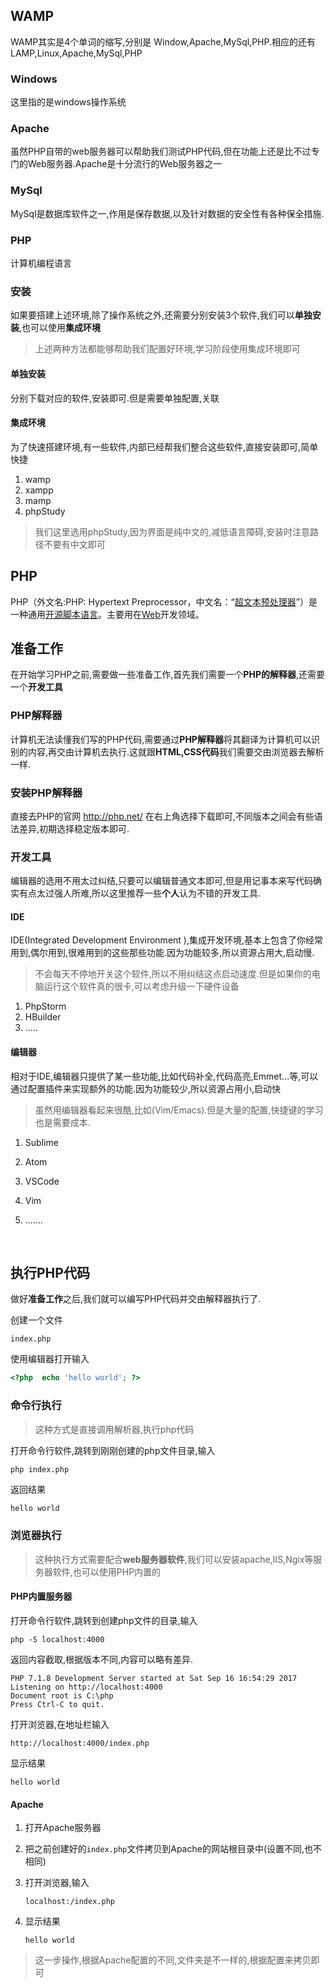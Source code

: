 

## WAMP 

WAMP其实是4个单词的缩写,分别是 Window,Apache,MySql,PHP.相应的还有LAMP,Linux,Apache,MySql,PHP



### Windows

这里指的是windows操作系统



### Apache

虽然PHP自带的web服务器可以帮助我们测试PHP代码,但在功能上还是比不过专门的Web服务器.Apache是十分流行的Web服务器之一



### MySql

MySql是数据库软件之一,作用是保存数据,以及针对数据的安全性有各种保全措施.



### PHP

计算机编程语言



### 安装

如果要搭建上述环境,除了操作系统之外,还需要分别安装3个软件,我们可以**单独安装**,也可以使用**集成环境**

> 上述两种方法都能够帮助我们配置好环境,学习阶段使用集成环境即可



#### 单独安装

分别下载对应的软件,安装即可.但是需要单独配置,关联

#### 集成环境

为了快速搭建环境,有一些软件,内部已经帮我们整合这些软件,直接安装即可,简单快捷

1. wamp
2. xampp
3. mamp
4. phpStudy

> 我们这里选用phpStudy,因为界面是纯中文的,减低语言障碍,安装时注意路径不要有中文即可











## PHP

PHP（外文名:PHP: Hypertext Preprocessor，中文名：“[超文本](https://baike.baidu.com/item/%E8%B6%85%E6%96%87%E6%9C%AC)[预处理器](https://baike.baidu.com/item/%E9%A2%84%E5%A4%84%E7%90%86%E5%99%A8)”）是一种通用[开源](https://baike.baidu.com/item/%E5%BC%80%E6%BA%90)[脚本语言](https://baike.baidu.com/item/%E8%84%9A%E6%9C%AC%E8%AF%AD%E8%A8%80)。主要用在[Web](https://baike.baidu.com/item/Web)开发领域。



## 准备工作

在开始学习PHP之前,需要做一些准备工作,首先我们需要一个**PHP的解释器**,还需要一个**开发工具**

### PHP解释器

计算机无法读懂我们写的PHP代码,需要通过**PHP解释器**将其翻译为计算机可以识别的内容,再交由计算机去执行.这就跟**HTML,CSS代码**我们需要交由浏览器去解析一样.



###  安装PHP解释器

直接去PHP的官网 http://php.net/  在右上角选择下载即可,不同版本之间会有些语法差异,初期选择稳定版本即可.



### 开发工具

编辑器的选用不用太过纠结,只要可以编辑普通文本即可,但是用记事本来写代码确实有点太过强人所难,所以这里推荐一些**个人**认为不错的开发工具.

#### IDE

IDE(Integrated Development Environment ),集成开发环境,基本上包含了你经常用到,偶尔用到,很难用到的这些那些功能.因为功能较多,所以资源占用大,启动慢.

> 不会每天不停地开关这个软件,所以不用纠结这点启动速度.但是如果你的电脑运行这个软件真的很卡,可以考虑升级一下硬件设备



1. PhpStorm
2. HBuilder
3. .....

#### **编辑器**

相对于IDE,编辑器只提供了某一些功能,比如代码补全,代码高亮,Emmet...等,可以通过配置插件来实现额外的功能.因为功能较少,所以资源占用小,启动快

> 虽然用编辑器看起来很酷,比如(Vim/Emacs).但是大量的配置,快捷键的学习也是需要成本.



1. Sublime

2. Atom

3. VSCode

4. Vim

5. .......

   ​


##  执行PHP代码

做好**准备工作**之后,我们就可以编写PHP代码并交由解释器执行了.



创建一个文件 

```
index.php
```

使用编辑器打开输入

```php
<?php  echo 'hello world'; ?>
```



### 命令行执行

> 这种方式是直接调用解析器,执行php代码

打开命令行软件,跳转到刚刚创建的php文件目录,输入 

```
php index.php
```

返回结果

```php
hello world
```



### 浏览器执行

> 这种执行方式需要配合**web服务器软件**,我们可以安装apache,IIS,Ngix等服务器软件,也可以使用PHP内置的



#### PHP内置服务器

打开命令行软件,跳转到创建php文件的目录,输入

```
php -S localhost:4000
```

返回内容截取,根据版本不同,内容可以略有差异.

```
PHP 7.1.8 Development Server started at Sat Sep 16 16:54:29 2017
Listening on http://localhost:4000
Document root is C:\php
Press Ctrl-C to quit.
```

打开浏览器,在地址栏输入

```
http://localhost:4000/index.php
```

显示结果

```
hello world
```



#### Apache

1. 打开Apache服务器

2. 把之前创建好的`index.php`文件拷贝到Apache的网站根目录中(设置不同,也不相同)

3. 打开浏览器,输入

   ```
   localhost:/index.php
   ```

4. 显示结果

   ```
   hello world
   ```

> 这一步操作,根据Apache配置的不同,文件夹是不一样的,根据配置来拷贝即可


















